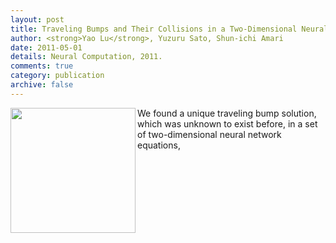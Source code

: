 ```yaml
---
layout: post
title: Traveling Bumps and Their Collisions in a Two-Dimensional Neural Field
author: <strong>Yao Lu</strong>, Yuzuru Sato, Shun-ichi Amari
date: 2011-05-01
details: Neural Computation, 2011.
comments: true
category: publication
archive: false
---
```


<p>
	<img src="{{ "/img/traveling_bumps.png" | prepend: site.url }}" align="left" width="200px">
	We found a unique traveling bump solution, which was unknown to exist before, in a set of two-dimensional neural network equations, 
</p>
